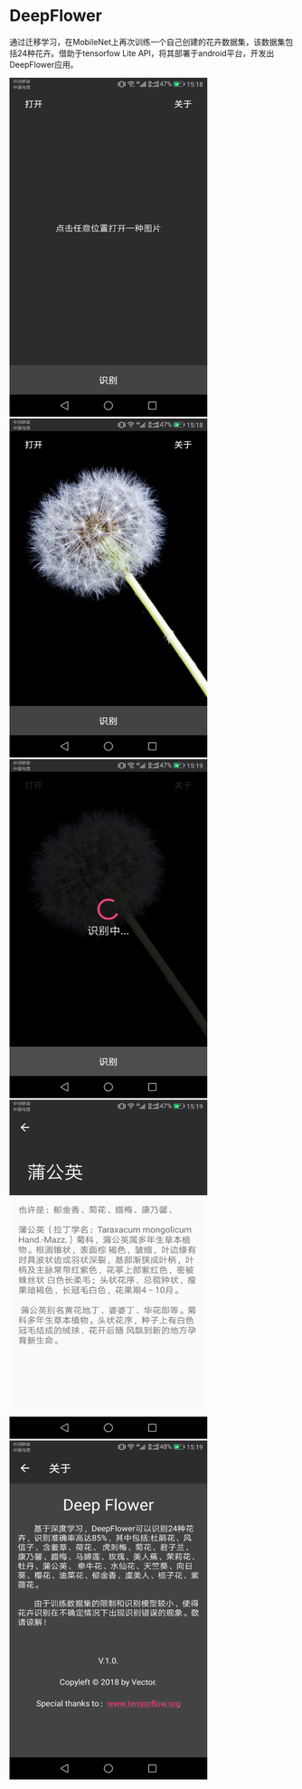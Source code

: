 # DeepFlower
通过迁移学习，在MobileNet上再次训练一个自己创建的花卉数据集，该数据集包括24种花卉。借助于tensorfow Lite API，将其部署于android平台，开发出DeepFlower应用。    

<img width="350" height="600" src="https://github.com/VectorFist/DeepFlower/blob/master/apk_shortcut/Screenshot_20180313-151829.png" alt="png1"/>  <img width="350" height="600" src="https://github.com/VectorFist/DeepFlower/blob/master/apk_shortcut/Screenshot_20180313-151854.png" alt="png2"/>
<img width="350" height="600" src="https://github.com/VectorFist/DeepFlower/blob/master/apk_shortcut/Screenshot_20180313-151905.png" alt="png3"/>  <img width="350" height="600" src="https://github.com/VectorFist/DeepFlower/blob/master/apk_shortcut/Screenshot_20180313-151908.png" alt="png4"/>  
<img width="350" height="600" src="https://github.com/VectorFist/DeepFlower/blob/master/apk_shortcut/Screenshot_20180313-151914.png" alt="png5"/>  
